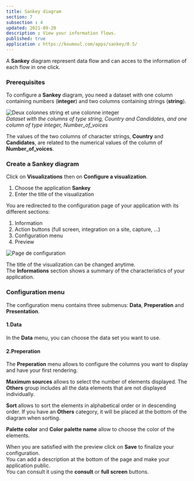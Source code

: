 ```yaml
---
title: Sankey diagram
section: 7
subsection : 4
updated: 2021-09-20
description : View your information flows.
published: true
application : https://koumoul.com/apps/sankey/0.5/
---
```


A **Sankey** diagram represent data flow and can acces to the information of each flow in one click.

### Prerequisites


To configure a **Sankey** diagram, you need a dataset with one column containing numbers (**integer**) and two columns containing strings (**string**).

![Deux colonnes string et une colonne integer](./images/user-guide-backoffice/sankey-type.jpg)  
*Dataset with the columns of type string, Country and Candidates, and one column of type integer, Number_of_voices*

The values ​​of the two columns of character strings, **Country** and **Candidates**, are related to the numerical values ​​of the column of **Number_of_voices**.

### Create a Sankey diagram
Click on **Visualizations** then on **Configure a visualization**.


1. Choose the application **Sankey**
2. Enter the title of the visualization

<p>
</p>

You are redirected to the configuration page of your application with its different sections:  

1. Information
2. Action buttons (full screen, integration on a site, capture, ...)
3. Configuration menu
4. Preview

![Page de configuration](./images/user-guide-backoffice/sankey-config.jpg)

The title of the visualization can be changed anytime.  
The **Informations** section shows a summary of the characteristics of your application.

### Configuration menu

The configuration menu contains three submenus: **Data**, **Preperation** and **Presentation**.
#### 1.Data

In the **Data** menu, you can choose the data set you want to use.

#### 2.Preperation

The **Preperation** menu allows to configure the columns you want to display and have your first rendering.

**Maximum sources** allows to select the number of elements displayed. The **Others** group includes all the data elements that are not displayed individually.  

**Sort** allows to sort the elements in alphabetical order or in descending order. If you have an **Others** category, it will be placed at the bottom of the diagram when sorting.  

**Palette color** and **Color palette name** allow to choose the color of the elements.

When you are satisfied with the preview click on **Save** to finalize your configuration.  
You can add a description at the bottom of the page and make your application public.  
You can consult it using the **consult** or **full screen** buttons.
